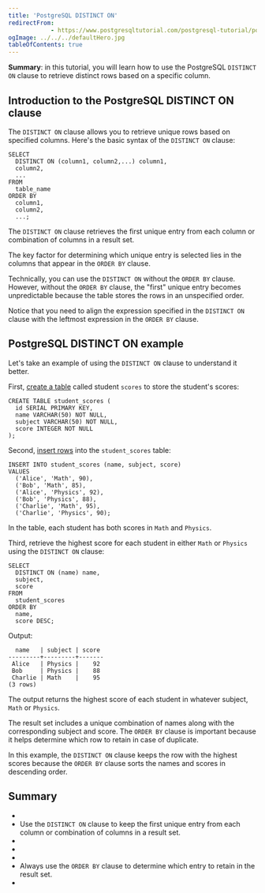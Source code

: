 ```yaml
---
title: 'PostgreSQL DISTINCT ON'
redirectFrom: 
            - https://www.postgresqltutorial.com/postgresql-tutorial/postgresql-distinct-on/
ogImage: ../../../defaultHero.jpg
tableOfContents: true
---
```



**Summary**: in this tutorial, you will learn how to use the PostgreSQL `DISTINCT ON` clause to retrieve distinct rows based on a specific column.





## Introduction to the PostgreSQL DISTINCT ON clause





The `DISTINCT ON` clause allows you to retrieve unique rows based on specified columns. Here's the basic syntax of the `DISTINCT ON` clause:





```
SELECT
  DISTINCT ON (column1, column2,...) column1,
  column2,
  ...
FROM
  table_name
ORDER BY
  column1,
  column2,
  ...;
```





The `DISTINCT ON` clause retrieves the first unique entry from each column or combination of columns in a result set.





The key factor for determining which unique entry is selected lies in the columns that appear in the `ORDER BY` clause.





Technically, you can use the `DISTINCT ON` without the `ORDER BY` clause. However, without the `ORDER BY` clause, the "first" unique entry becomes unpredictable because the table stores the rows in an unspecified order.





Notice that you need to align the expression specified in the `DISTINCT ON` clause with the leftmost expression in the `ORDER BY` clause.





## PostgreSQL DISTINCT ON example





Let's take an example of using the `DISTINCT ON` clause to understand it better.





First, [create a table](https://www.postgresqltutorial.com/postgresql-tutorial/postgresql-create-table/) called student `scores` to store the student's scores:





```
CREATE TABLE student_scores (
  id SERIAL PRIMARY KEY,
  name VARCHAR(50) NOT NULL,
  subject VARCHAR(50) NOT NULL,
  score INTEGER NOT NULL
);
```





Second, [insert rows](https://www.postgresqltutorial.com/postgresql-tutorial/postgresql-insert-multiple-rows/) into the `student_scores` table:





```
INSERT INTO student_scores (name, subject, score)
VALUES
  ('Alice', 'Math', 90),
  ('Bob', 'Math', 85),
  ('Alice', 'Physics', 92),
  ('Bob', 'Physics', 88),
  ('Charlie', 'Math', 95),
  ('Charlie', 'Physics', 90);
```





In the table, each student has both scores in `Math` and `Physics`.





Third, retrieve the highest score for each student in either `Math` or `Physics` using the `DISTINCT ON` clause:





```
SELECT
  DISTINCT ON (name) name,
  subject,
  score
FROM
  student_scores
ORDER BY
  name,
  score DESC;
```





Output:





```
  name   | subject | score
---------+---------+-------
 Alice   | Physics |    92
 Bob     | Physics |    88
 Charlie | Math    |    95
(3 rows)
```





The output returns the highest score of each student in whatever subject, `Math` or `Physics`.





The result set includes a unique combination of names along with the corresponding subject and score. The `ORDER BY` clause is important because it helps determine which row to retain in case of duplicate.





In this example, the `DISTINCT ON` clause keeps the row with the highest scores because the `ORDER BY` clause sorts the names and scores in descending order.





## Summary





- 
- Use the `DISTINCT ON` clause to keep the first unique entry from each column or combination of columns in a result set.
- 
-
- 
- Always use the `ORDER BY` clause to determine which entry to retain in the result set.
- 



